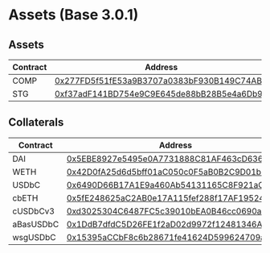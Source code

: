 # Assets (Base 3.0.1)
## Assets
| Contract | Address |
| --- | --- |
| COMP | [0x277FD5f51fE53a9B3707a0383bF930B149C74ABf](https://basescan.org/address/0x277FD5f51fE53a9B3707a0383bF930B149C74ABf) |
| STG | [0xf37adF141BD754e9C9E645de88bB28B5e4a6Db96](https://basescan.org/address/0xf37adF141BD754e9C9E645de88bB28B5e4a6Db96) |

## Collaterals
| Contract | Address |
| --- | --- |
| DAI | [0x5EBE8927e5495e0A7731888C81AF463cD63602fb](https://basescan.org/address/0x5EBE8927e5495e0A7731888C81AF463cD63602fb) |
| WETH | [0x42D0fA25d6d5bff01aC050c0F5aB0B2C9D01b4a3](https://basescan.org/address/0x42D0fA25d6d5bff01aC050c0F5aB0B2C9D01b4a3) |
| USDbC | [0x6490D66B17A1E9a460Ab54131165C8F921aCcDeB](https://basescan.org/address/0x6490D66B17A1E9a460Ab54131165C8F921aCcDeB) |
| cbETH | [0x5fE248625aC2AB0e17A115fef288f17AF1952402](https://basescan.org/address/0x5fE248625aC2AB0e17A115fef288f17AF1952402) |
| cUSDbCv3 | [0xd3025304C6487FC5c39010bEA0B46cc0690ab229](https://basescan.org/address/0xd3025304C6487FC5c39010bEA0B46cc0690ab229) |
| aBasUSDbC | [0x1DdB7dfdC5D26FE1f2aD02d9972f12481346Ae9b](https://basescan.org/address/0x1DdB7dfdC5D26FE1f2aD02d9972f12481346Ae9b) |
| wsgUSDbC | [0x15395aCCbF8c6b28671fe41624D599624709a2D6](https://basescan.org/address/0x15395aCCbF8c6b28671fe41624D599624709a2D6) |
        